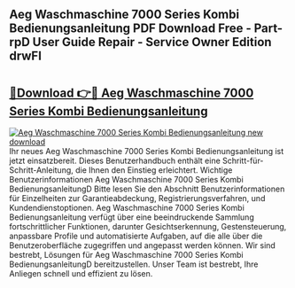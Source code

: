 ## Aeg Waschmaschine 7000 Series Kombi Bedienungsanleitung PDF Download Free - Part-rpD User Guide Repair - Service Owner Edition drwFI

# <h2><a href="http://df1bfb7.blite.top/?on=Aeg+Waschmaschine+7000+Series+Kombi+Bedienungsanleitung">🔗Download 👉🔴 Aeg Waschmaschine 7000 Series Kombi Bedienungsanleitung</a></h2>

[![Aeg Waschmaschine 7000 Series Kombi Bedienungsanleitung new download](https://i.imgur.com/lujVjoI.png)](http://df1bfb7.blite.top/?on=Aeg+Waschmaschine+7000+Series+Kombi+Bedienungsanleitung)
Ihr neues Aeg Waschmaschine 7000 Series Kombi Bedienungsanleitung ist jetzt einsatzbereit. Dieses Benutzerhandbuch enthält eine Schritt-für-Schritt-Anleitung, die Ihnen den Einstieg erleichtert. Wichtige Benutzerinformationen Aeg Waschmaschine 7000 Series Kombi BedienungsanleitungD Bitte lesen Sie den Abschnitt Benutzerinformationen für Einzelheiten zur Garantieabdeckung, Registrierungsverfahren, und Kundendienstoptionen. Aeg Waschmaschine 7000 Series Kombi Bedienungsanleitung verfügt über eine beeindruckende Sammlung fortschrittlicher Funktionen, darunter Gesichtserkennung, Gestensteuerung, anpassbare Profile und automatisierte Aufgaben, auf die alle über die Benutzeroberfläche zugegriffen und angepasst werden können. Wir sind bestrebt, Lösungen für Aeg Waschmaschine 7000 Series Kombi BedienungsanleitungD bereitzustellen. Unser Team ist bestrebt, Ihre Anliegen schnell und effizient zu lösen.
